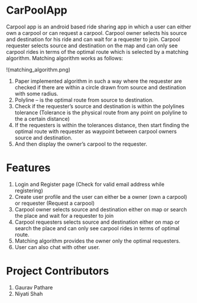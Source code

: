 # CarPoolApp

Carpool app is an android based ride sharing app in which a user can either own a carpool or can request a carpool. Carpool owner selects his source and destination for his ride and can wait for a requester to join. Carpool requester selects source and destination on the map and can only see carpool rides in terms of the optimal route which is selected by a matching algorithm. Matching algorithm works as follows: 

!(matching_algorithm.png)
1. Paper implemented algorithm in such a way where the requester are checked if there are within a circle drawn from source and destination with some radius. 
2. Polyline – is the optimal route from source to destination. 
3. Check if the requester’s source and destination is within the polylines tolerance (Tolerance is the physical route from any point on polyline to the a certain distance)
4. If the requesters is within the tolerances distance, then start finding the optimal route with requester as waypoint between carpool owners source and destination. 
5. And then display the owner’s carpool to the requester.

Features
=================

1. Login and Register page (Check for valid email address while registering)
2. Create user profile and the user can either be a owner (own a carpool) or requester (Request a carpool)
3. Carpool owner selects source and destination either on map or search the place and wait for a requester to join
4. Carpool requesters selects source and destination either on map or search the place and can only see carpool rides in terms of optimal route.
5. Matching algorithm provides the owner only the optimal requesters.
6. User can also chat with other user.

Project Contributors
===================

1. Gaurav Pathare
2. Niyati Shah
